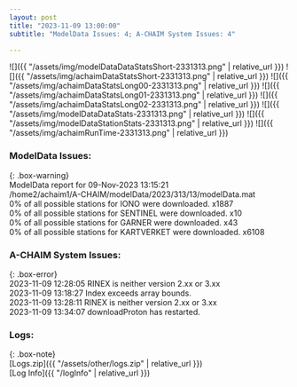 ```yaml
---
layout: post
title: "2023-11-09 13:00:00"
subtitle: "ModelData Issues: 4; A-CHAIM System Issues: 4"

---
```


![]({{ "/assets/img/modelDataDataStatsShort-2331313.png" | relative_url }})
![]({{ "/assets/img/achaimDataStatsShort-2331313.png" | relative_url }})
![]({{ "/assets/img/achaimDataStatsLong00-2331313.png" | relative_url }})
![]({{ "/assets/img/achaimDataStatsLong01-2331313.png" | relative_url }})
![]({{ "/assets/img/achaimDataStatsLong02-2331313.png" | relative_url }})
![]({{ "/assets/img/modelDataDataStats-2331313.png" | relative_url }})
![]({{ "/assets/img/modelDataStationStats-2331313.png" | relative_url }})
![]({{ "/assets/img/achaimRunTime-2331313.png" | relative_url }})


### ModelData Issues:  
  
{: .box-warning}  
 ModelData report for 09-Nov-2023 13:15:21   
 /home2/achaim1/A-CHAIM/modelData/2023/313/13/modelData.mat   
 0% of all possible stations for IONO were downloaded. x1887   
 0% of all possible stations for SENTINEL were downloaded. x10   
 0% of all possible stations for GARNER were downloaded. x43   
 0% of all possible stations for KARTVERKET were downloaded. x6108   
  
### A-CHAIM System Issues:  
  
{: .box-error}  
2023-11-09 12:28:05 RINEX is neither version 2.xx or 3.xx  
2023-11-09 13:18:27 Index exceeds array bounds.  
2023-11-09 13:28:11 RINEX is neither version 2.xx or 3.xx  
2023-11-09 13:34:07 downloadProton has restarted.  

### Logs:  
  
{: .box-note}  
[Logs.zip]({{ "/assets/other/logs.zip" | relative_url }})  
[Log Info]({{ "/logInfo" | relative_url }})  
